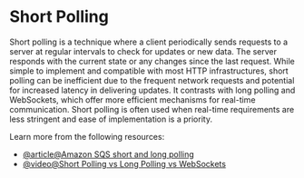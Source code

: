 # Short Polling

Short polling is a technique where a client periodically sends requests to a server at regular intervals to check for updates or new data. The server responds with the current state or any changes since the last request. While simple to implement and compatible with most HTTP infrastructures, short polling can be inefficient due to the frequent network requests and potential for increased latency in delivering updates. It contrasts with long polling and WebSockets, which offer more efficient mechanisms for real-time communication. Short polling is often used when real-time requirements are less stringent and ease of implementation is a priority.

Learn more from the following resources:

- [@article@Amazon SQS short and long polling](https://docs.aws.amazon.com/AWSSimpleQueueService/latest/SQSDeveloperGuide/sqs-short-and-long-polling.html)
- [@video@Short Polling vs Long Polling vs WebSockets](https://www.youtube.com/watch?v=ZBM28ZPlin8)